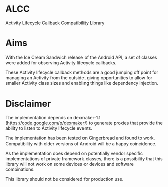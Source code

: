 ALCC
====

Activity Lifecycle Callback Compatibility Library

Aims
====

With the Ice Cream Sandwich release of the Android API, a set of classes were added for observing Activity lifecycle callbacks.

These Activity lifecycle callback methods are a good jumping off point for managing an Activity from the outside, giving opportunities
to allow for smaller Activity class sizes and enabling things like dependency injection.

Disclaimer
==========

The implementation depends on dexmaker-1.1 (https://code.google.com/p/dexmaker/) to generate proxies that provide the ability to listen to Activity lifecycle events.

The implementation has been tested on Gingerbread and found to work. Compatibility with older versions of Android will be a happy coincidence.

As the implementation does depend on potentially vendor specific implementations of private framework classes, there is a possibility that this library will not work on some devices or devices and software combinations.

This library should not be considered for production use.
